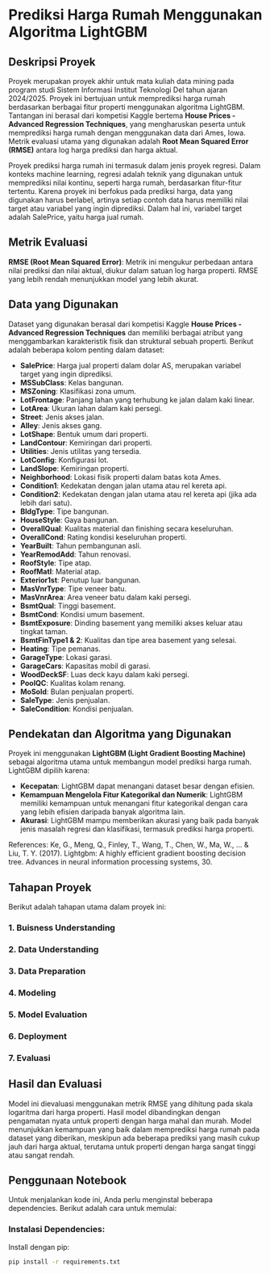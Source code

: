 # Prediksi Harga Rumah Menggunakan Algoritma LightGBM

## Deskripsi Proyek
Proyek merupakan proyek akhir untuk mata kuliah data mining pada program studi Sistem Informasi Institut Teknologi Del tahun ajaran 2024/2025. Proyek ini bertujuan untuk memprediksi harga rumah berdasarkan berbagai fitur properti menggunakan algoritma LightGBM. Tantangan ini berasal dari kompetisi Kaggle bertema **House Prices - Advanced Regression Techniques**, yang mengharuskan peserta untuk memprediksi harga rumah dengan menggunakan data dari Ames, Iowa. Metrik evaluasi utama yang digunakan adalah **Root Mean Squared Error (RMSE)** antara log harga prediksi dan harga aktual.

Proyek prediksi harga rumah ini termasuk dalam jenis proyek regresi. Dalam konteks machine learning, regresi adalah teknik yang digunakan untuk memprediksi nilai kontinu, seperti harga rumah, berdasarkan fitur-fitur tertentu.
Karena proyek ini berfokus pada prediksi harga, data yang digunakan harus berlabel, artinya setiap contoh data harus memiliki nilai target atau variabel yang ingin diprediksi. Dalam hal ini, variabel target adalah SalePrice, yaitu harga jual rumah.

## Metrik Evaluasi
**RMSE (Root Mean Squared Error)**: Metrik ini mengukur perbedaan antara nilai prediksi dan nilai aktual, diukur dalam satuan log harga properti. RMSE yang lebih rendah menunjukkan model yang lebih akurat.

## Data yang Digunakan
Dataset yang digunakan berasal dari kompetisi Kaggle **House Prices - Advanced Regression Techniques** dan memiliki berbagai atribut yang menggambarkan karakteristik fisik dan struktural sebuah properti. Berikut adalah beberapa kolom penting dalam dataset:

- **SalePrice**: Harga jual properti dalam dolar AS, merupakan variabel target yang ingin diprediksi.
- **MSSubClass**: Kelas bangunan.
- **MSZoning**: Klasifikasi zona umum.
- **LotFrontage**: Panjang lahan yang terhubung ke jalan dalam kaki linear.
- **LotArea**: Ukuran lahan dalam kaki persegi.
- **Street**: Jenis akses jalan.
- **Alley**: Jenis akses gang.
- **LotShape**: Bentuk umum dari properti.
- **LandContour**: Kemiringan dari properti.
- **Utilities**: Jenis utilitas yang tersedia.
- **LotConfig**: Konfigurasi lot.
- **LandSlope**: Kemiringan properti.
- **Neighborhood**: Lokasi fisik properti dalam batas kota Ames.
- **Condition1**: Kedekatan dengan jalan utama atau rel kereta api.
- **Condition2**: Kedekatan dengan jalan utama atau rel kereta api (jika ada lebih dari satu).
- **BldgType**: Tipe bangunan.
- **HouseStyle**: Gaya bangunan.
- **OverallQual**: Kualitas material dan finishing secara keseluruhan.
- **OverallCond**: Rating kondisi keseluruhan properti.
- **YearBuilt**: Tahun pembangunan asli.
- **YearRemodAdd**: Tahun renovasi.
- **RoofStyle**: Tipe atap.
- **RoofMatl**: Material atap.
- **Exterior1st**: Penutup luar bangunan.
- **MasVnrType**: Tipe veneer batu.
- **MasVnrArea**: Area veneer batu dalam kaki persegi.
- **BsmtQual**: Tinggi basement.
- **BsmtCond**: Kondisi umum basement.
- **BsmtExposure**: Dinding basement yang memiliki akses keluar atau tingkat taman.
- **BsmtFinType1 & 2**: Kualitas dan tipe area basement yang selesai.
- **Heating**: Tipe pemanas.
- **GarageType**: Lokasi garasi.
- **GarageCars**: Kapasitas mobil di garasi.
- **WoodDeckSF**: Luas deck kayu dalam kaki persegi.
- **PoolQC**: Kualitas kolam renang.
- **MoSold**: Bulan penjualan properti.
- **SaleType**: Jenis penjualan.
- **SaleCondition**: Kondisi penjualan.

## Pendekatan dan Algoritma yang Digunakan
Proyek ini menggunakan **LightGBM (Light Gradient Boosting Machine)** sebagai algoritma utama untuk membangun model prediksi harga rumah. LightGBM dipilih karena:

- **Kecepatan**: LightGBM dapat menangani dataset besar dengan efisien.
- **Kemampuan Mengelola Fitur Kategorikal dan Numerik**: LightGBM memiliki kemampuan untuk menangani fitur kategorikal dengan cara yang lebih efisien daripada banyak algoritma lain.
- **Akurasi**: LightGBM mampu memberikan akurasi yang baik pada banyak jenis masalah regresi dan klasifikasi, termasuk prediksi harga properti.

References: Ke, G., Meng, Q., Finley, T., Wang, T., Chen, W., Ma, W., ... & Liu, T. Y. (2017). Lightgbm: A highly efficient gradient boosting decision tree. Advances in neural information processing systems, 30.

## Tahapan Proyek
Berikut adalah tahapan utama dalam proyek ini:

### 1. Buisness Understanding

### 2. Data Understanding

### 3. Data Preparation

### 4. Modeling

### 5. Model Evaluation

### 6. Deployment

### 7. Evaluasi

## Hasil dan Evaluasi
Model ini dievaluasi menggunakan metrik RMSE yang dihitung pada skala logaritma dari harga properti. Hasil model dibandingkan dengan pengamatan nyata untuk properti dengan harga mahal dan murah. Model menunjukkan kemampuan yang baik dalam memprediksi harga rumah pada dataset yang diberikan, meskipun ada beberapa prediksi yang masih cukup jauh dari harga aktual, terutama untuk properti dengan harga sangat tinggi atau sangat rendah.

## Penggunaan Notebook

Untuk menjalankan kode ini, Anda perlu menginstal beberapa dependencies. Berikut adalah cara untuk memulai:

### Instalasi Dependencies:
Install dengan pip:

```bash
pip install -r requirements.txt
